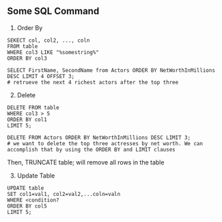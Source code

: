 ## Some SQL Command

1. Order By
```
SEKECT col, col2, ..., coln
FROM table
WHERE col3 LIKE "%somestring%"
ORDER BY col3
```
```
SELECT FirstName, SecondName from Actors ORDER BY NetWorthInMillions DESC LIMIT 4 OFFSET 3;
# retrueve the next 4 richest actors after the top three
```
2. Delete
```
DELETE FROM table
WHERE col3 > 5
ORDER BY col1
LIMIT 5;
```

```
DELETE FROM Actors ORDER BY NetWorthInMillions DESC LIMIT 3;
# we want to delete the top three actresses by net worth. We can accomplish that by using the ORDER BY and LIMIT clauses
```

Then, TRUNCATE table; will remove all rows in the table

3. Update Table
```
UPDATE table
SET col1=val1, col2=val2,...coln=valn
WHERE <condition?
ORDER BY col5
LIMIT 5;
```
